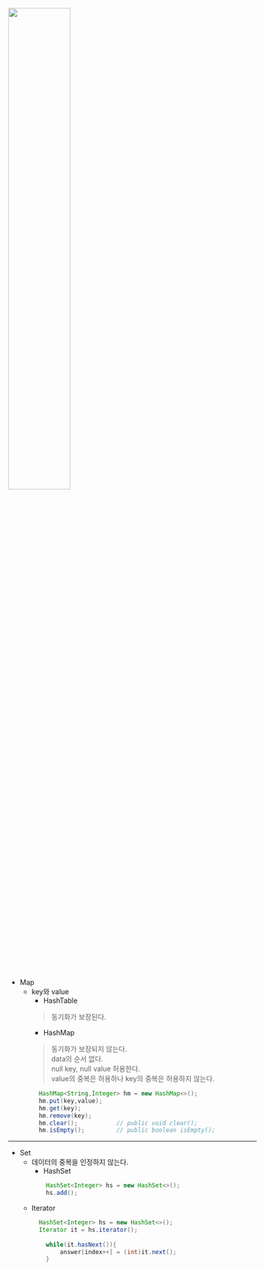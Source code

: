 <img src = "https://t1.daumcdn.net/cfile/tistory/175466144CC11C2755" width = "50%"></img>

* Map  
  + key와 value
    - HashTable  
     > 동기화가 보장된다.
    - HashMap 
    > 동기화가 보장되지 않는다.  
    > data의 순서 없다.  
    > null key, null value 허용한다.  
    > value의 중복은 허용하나 key의 중복은 허용하지 않는다.
    ```JAVA
      HashMap<String,Integer> hm = new HashMap<>();
      hm.put(key,value);
      hm.get(key);
      hm.remove(key);       
      hm.clear();           // public void clear();
      hm.isEmpty();         // public boolean isEmpty();
    ``` 
- - -
* Set  
  + 데이터의 중복을 인정하지 않는다.
    - HashSet
    ```JAVA
        HashSet<Integer> hs = new HashSet<>();
        hs.add();
    ```  
  + Iterator
    ```JAVA
      HashSet<Integer> hs = new HashSet<>();
      Iterator it = hs.iterator();
        
        while(it.hasNext()){
            answer[index++] = (int)it.next();
        }
    ```
